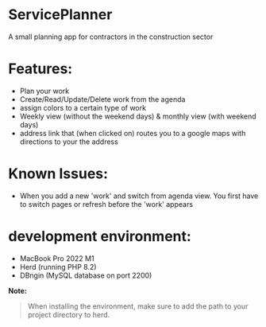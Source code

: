 # ServicePlanner
A small planning app for contractors in the construction sector

# Features:
- Plan your work
- Create/Read/Update/Delete work from the agenda
- assign colors to a certain type of work
- Weekly view (without the weekend days) & monthly view (with weekend days)
- address link that (when clicked on) routes you to a google maps with directions to your the address

# Known Issues:
- When you add a new 'work' and switch from agenda view. You first have to switch pages or refresh before the 'work' appears

# development environment:
- MacBook Pro 2022 M1
- Herd (running PHP 8.2)
- DBngin (MySQL database on port 2200)

**Note:**
> When installing the environment, make sure to add the path to your project directory to herd.
  
  
